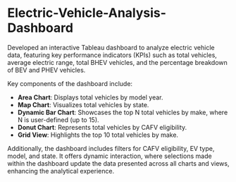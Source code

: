 # Electric-Vehicle-Analysis-Dashboard


Developed an interactive Tableau dashboard to analyze electric vehicle data, featuring key performance indicators (KPIs) such as total vehicles, average electric range, total BHEV vehicles, and the percentage breakdown of BEV and PHEV vehicles. 

Key components of the dashboard include:
- **Area Chart**: Displays total vehicles by model year.
- **Map Chart**: Visualizes total vehicles by state.
- **Dynamic Bar Chart**: Showcases the top N total vehicles by make, where N is user-defined (up to 15).
- **Donut Chart**: Represents total vehicles by CAFV eligibility.
- **Grid View**: Highlights the top 10 total vehicles by make.

Additionally, the dashboard includes filters for CAFV eligibility, EV type, model, and state. It offers dynamic interaction, where selections made within the dashboard update the data presented across all charts and views, enhancing the analytical experience.
